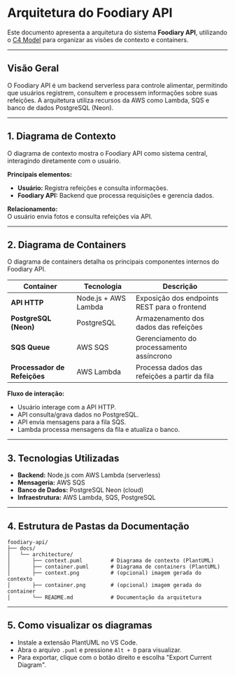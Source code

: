 # Arquitetura do Foodiary API

Este documento apresenta a arquitetura do sistema **Foodiary API**, utilizando o [C4 Model](https://c4model.com/) para organizar as visões de contexto e containers.

---

## Visão Geral

O Foodiary API é um backend serverless para controle alimentar, permitindo que usuários registrem, consultem e processem informações sobre suas refeições. A arquitetura utiliza recursos da AWS como Lambda, SQS e banco de dados PostgreSQL (Neon).

---

## 1. Diagrama de Contexto

O diagrama de contexto mostra o Foodiary API como sistema central, interagindo diretamente com o usuário.

**Principais elementos:**
- **Usuário:** Registra refeições e consulta informações.
- **Foodiary API:** Backend que processa requisições e gerencia dados.

**Relacionamento:**  
O usuário envia fotos e consulta refeições via API.

---

## 2. Diagrama de Containers

O diagrama de containers detalha os principais componentes internos do Foodiary API.

| Container                   | Tecnologia              | Descrição                                              |
|-----------------------------|------------------------|--------------------------------------------------------|
| **API HTTP**                | Node.js + AWS Lambda   | Exposição dos endpoints REST para o frontend           |
| **PostgreSQL (Neon)**       | PostgreSQL             | Armazenamento dos dados das refeições                  |
| **SQS Queue**               | AWS SQS                | Gerenciamento do processamento assíncrono              |
| **Processador de Refeições**| AWS Lambda             | Processa dados das refeições a partir da fila          |

**Fluxo de interação:**
- Usuário interage com a API HTTP.
- API consulta/grava dados no PostgreSQL.
- API envia mensagens para a fila SQS.
- Lambda processa mensagens da fila e atualiza o banco.

---

## 3. Tecnologias Utilizadas

- **Backend:** Node.js com AWS Lambda (serverless)
- **Mensageria:** AWS SQS
- **Banco de Dados:** PostgreSQL Neon (cloud)
- **Infraestrutura:** AWS Lambda, SQS, PostgreSQL

---

## 4. Estrutura de Pastas da Documentação

```
foodiary-api/
├── docs/
│   └── architecture/
│       ├── context.puml         # Diagrama de contexto (PlantUML)
│       ├── container.puml       # Diagrama de containers (PlantUML)
│       ├── context.png          # (opcional) imagem gerada do contexto
│       ├── container.png        # (opcional) imagem gerada do container
│       └── README.md            # Documentação da arquitetura
```

---

## 5. Como visualizar os diagramas

- Instale a extensão PlantUML no VS Code.
- Abra o arquivo `.puml` e pressione `Alt + D` para visualizar.
- Para exportar, clique com o botão direito e escolha "Export Current Diagram".

